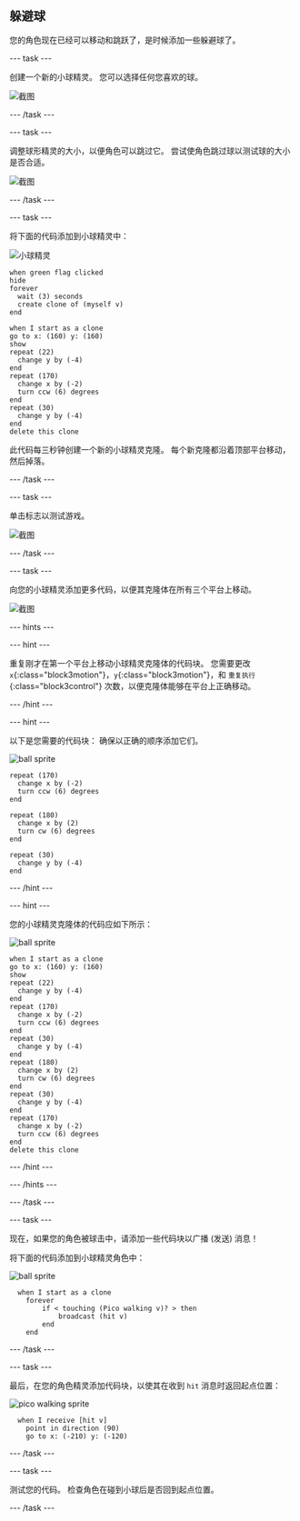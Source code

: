 ## 躲避球

您的角色现在已经可以移动和跳跃了，是时候添加一些躲避球了。

--- task ---

创建一个新的小球精灵。 您可以选择任何您喜欢的球。

![截图](images/dodge-balls.png)

--- /task ---

--- task ---

调整球形精灵的大小，以便角色可以跳过它。 尝试使角色跳过球以测试球的大小是否合适。

![截图](images/dodge-ball-resize.png)

--- /task ---

--- task ---

将下面的代码添加到小球精灵中：

![小球精灵](images/ball_sprite.png)

```blocks3
when green flag clicked
hide
forever 
  wait (3) seconds
  create clone of (myself v)
end
```

```blocks3
when I start as a clone
go to x: (160) y: (160)
show
repeat (22) 
  change y by (-4)
end
repeat (170) 
  change x by (-2)
  turn ccw (6) degrees
end
repeat (30) 
  change y by (-4)
end
delete this clone
```

此代码每三秒钟创建一个新的小球精灵克隆。 每个新克隆都沿着顶部平台移动，然后掉落。

--- /task ---

--- task ---

单击标志以测试游戏。

![截图](images/dodge-ball-test.png)

--- /task ---

--- task ---

向您的小球精灵添加更多代码，以便其克隆体在所有三个平台上移动。

![截图](images/dodge-ball-more-motion.png)

--- hints ---


--- hint ---

重复刚才在第一个平台上移动小球精灵克隆体的代码块。 您需要更改 `x`{:class="block3motion"}，`y`{:class="block3motion"}，和 `重复执行`{:class="block3control"} 次数，以便克隆体能够在平台上正确移动。

--- /hint ---

--- hint ---

以下是您需要的代码块： 确保以正确的顺序添加它们。

![ball sprite](images/ball_sprite.png)

```blocks3
repeat (170) 
  change x by (-2)
  turn ccw (6) degrees
end

repeat (180) 
  change x by (2)
  turn cw (6) degrees
end

repeat (30) 
  change y by (-4)
end
```

--- /hint ---

--- hint ---

您的小球精灵克隆体的代码应如下所示：

![ball sprite](images/ball_sprite.png)

```blocks3
when I start as a clone
go to x: (160) y: (160)
show
repeat (22) 
  change y by (-4)
end
repeat (170) 
  change x by (-2)
  turn ccw (6) degrees
end
repeat (30) 
  change y by (-4)
end
repeat (180) 
  change x by (2)
  turn cw (6) degrees
end
repeat (30) 
  change y by (-4)
end
repeat (170) 
  change x by (-2)
  turn ccw (6) degrees
end
delete this clone
```

--- /hint ---

--- /hints ---

--- /task ---

--- task ---

现在，如果您的角色被球击中，请添加一些代码块以广播 (发送) 消息！

将下面的代码添加到小球精灵角色中：

![ball sprite](images/ball_sprite.png)

```blocks3
  when I start as a clone
	forever
		if < touching (Pico walking v)? > then
			broadcast (hit v)
		end
	end
```

--- /task ---

--- task ---

最后，在您的角色精灵添加代码块，以使其在收到 `hit` 消息时返回起点位置：

![pico walking sprite](images/pico_walking_sprite.png)

```blocks3
  when I receive [hit v]
	point in direction (90)
	go to x: (-210) y: (-120)
```

--- /task ---

--- task ---

测试您的代码。 检查角色在碰到小球后是否回到起点位置。

--- /task ---
